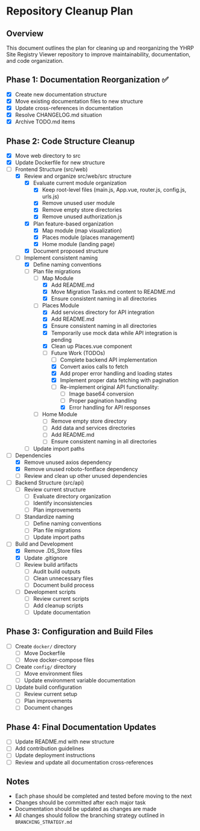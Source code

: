 # Repository Cleanup Plan

## Overview

This document outlines the plan for cleaning up and reorganizing the YHRP Site Registry Viewer repository to improve maintainability, documentation, and code organization.

## Phase 1: Documentation Reorganization ✅

- [x] Create new documentation structure
- [x] Move existing documentation files to new structure
- [x] Update cross-references in documentation
- [x] Resolve CHANGELOG.md situation
- [x] Archive TODO.md items

## Phase 2: Code Structure Cleanup

- [x] Move web directory to src
- [x] Update Dockerfile for new structure
- [ ] Frontend Structure (src/web)
  - [x] Review and organize src/web/src structure
    - [x] Evaluate current module organization
      - [x] Keep root-level files (main.js, App.vue, router.js, config.js, urls.js)
      - [x] Remove unused user module
      - [x] Remove empty store directories
      - [x] Remove unused authorization.js
    - [x] Plan feature-based organization
      - [x] Map module (map visualization)
      - [x] Places module (places management)
      - [x] Home module (landing page)
    - [x] Document proposed structure
  - [ ] Implement consistent naming
    - [x] Define naming conventions
    - [ ] Plan file migrations
      - [ ] Map Module
        - [x] Add README.md
        - [x] Move Migration Tasks.md content to README.md
        - [x] Ensure consistent naming in all directories
      - [ ] Places Module
        - [x] Add services directory for API integration
        - [x] Add README.md
        - [x] Ensure consistent naming in all directories
        - [x] Temporarily use mock data while API integration is pending
        - [x] Clean up Places.vue component
        - [ ] Future Work (TODOs)
          - [ ] Complete backend API implementation
          - [x] Convert axios calls to fetch
          - [x] Add proper error handling and loading states
          - [x] Implement proper data fetching with pagination
          - [ ] Re-implement original API functionality:
            - [ ] Image base64 conversion
            - [ ] Proper pagination handling
            - [x] Error handling for API responses
      - [ ] Home Module
        - [ ] Remove empty store directory
        - [ ] Add data and services directories
        - [ ] Add README.md
        - [ ] Ensure consistent naming in all directories
    - [ ] Update import paths
- [ ] Dependencies
  - [x] Remove unused axios dependency
  - [x] Remove unused roboto-fontface dependency
  - [ ] Review and clean up other unused dependencies
- [ ] Backend Structure (src/api)
  - [ ] Review current structure
    - [ ] Evaluate directory organization
    - [ ] Identify inconsistencies
    - [ ] Plan improvements
  - [ ] Standardize naming
    - [ ] Define naming conventions
    - [ ] Plan file migrations
    - [ ] Update import paths
- [ ] Build and Development
  - [x] Remove .DS_Store files
  - [x] Update .gitignore
  - [ ] Review build artifacts
    - [ ] Audit build outputs
    - [ ] Clean unnecessary files
    - [ ] Document build process
  - [ ] Development scripts
    - [ ] Review current scripts
    - [ ] Add cleanup scripts
    - [ ] Update documentation

## Phase 3: Configuration and Build Files

- [ ] Create `docker/` directory
  - [ ] Move Dockerfile
  - [ ] Move docker-compose files
- [ ] Create `config/` directory
  - [ ] Move environment files
  - [ ] Update environment variable documentation
- [ ] Update build configuration
  - [ ] Review current setup
  - [ ] Plan improvements
  - [ ] Document changes

## Phase 4: Final Documentation Updates

- [ ] Update README.md with new structure
- [ ] Add contribution guidelines
- [ ] Update deployment instructions
- [ ] Review and update all documentation cross-references

## Notes

- Each phase should be completed and tested before moving to the next
- Changes should be committed after each major task
- Documentation should be updated as changes are made
- All changes should follow the branching strategy outlined in `BRANCHING_STRATEGY.md`
